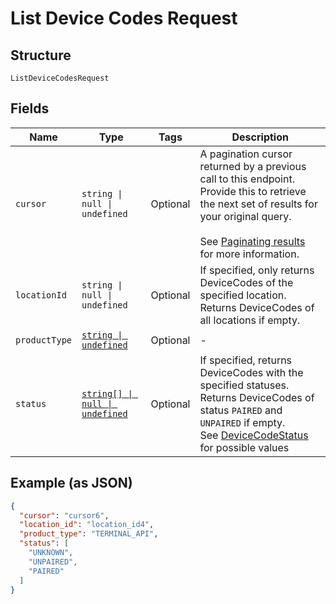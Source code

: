 
# List Device Codes Request

## Structure

`ListDeviceCodesRequest`

## Fields

| Name | Type | Tags | Description |
|  --- | --- | --- | --- |
| `cursor` | `string \| null \| undefined` | Optional | A pagination cursor returned by a previous call to this endpoint.<br/>Provide this to retrieve the next set of results for your original query.<br/><br/>See [Paginating results](https://developer.squareup.com/docs/working-with-apis/pagination) for more information. |
| `locationId` | `string \| null \| undefined` | Optional | If specified, only returns DeviceCodes of the specified location.<br/>Returns DeviceCodes of all locations if empty. |
| `productType` | [`string \| undefined`](../models/product-type.md) | Optional | - |
| `status` | [`string[] \| null \| undefined`](../models/device-code-status.md) | Optional | If specified, returns DeviceCodes with the specified statuses.<br/>Returns DeviceCodes of status `PAIRED` and `UNPAIRED` if empty.<br/>See [DeviceCodeStatus](#type-devicecodestatus) for possible values |

## Example (as JSON)

```json
{
  "cursor": "cursor6",
  "location_id": "location_id4",
  "product_type": "TERMINAL_API",
  "status": [
    "UNKNOWN",
    "UNPAIRED",
    "PAIRED"
  ]
}
```

